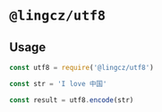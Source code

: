 # `@lingcz/utf8`

## Usage

```javascript
const utf8 = require('@lingcz/utf8')

const str = 'I love 中国'

const result = utf8.encode(str)
```
